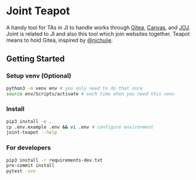# Joint Teapot

A handy tool for TAs in JI to handle works through [Gitea](https://focs.ji.sjtu.edu.cn/git/), [Canvas](https://umjicanvas.com/), and [JOJ](https://joj.sjtu.edu.cn/). Joint is related to JI and also this tool which join websites together. Teapot means to hold Gitea, inspired by [@nichujie](https://github.com/nichujie).

## Getting Started

### Setup venv (Optional)

```bash
python3 -m venv env # you only need to do that once
source env/Scripts/activate # each time when you need this venv
```

### Install

```bash
pip3 install -e .
cp .env.example .env && vi .env # configure environment
joint-teapot --help
```

### For developers

```bash
pip3 install -r requirements-dev.txt
pre-commit install
pytest -svv
```
